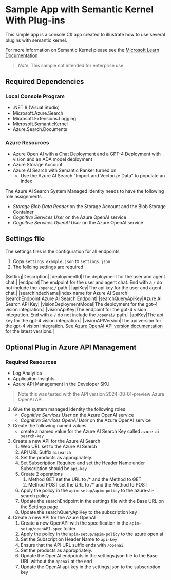 # Sample App with Semantic Kernel With Plug-ins

This simple app is a console C# app created to illustrate how to use several plugins with semantic kernel. 

For more information on Semantic Kernel please see the [Microsoft Learn Documentation](https://learn.microsoft.com/en-us/semantic-kernel/overview/)

> *Note*: This sample not intended for enterprise use.

## Required Dependencies 
### Local Console Program
* .NET 8 (Visual Studio)
* Microsoft.Azure.Search
* Microsoft.Extensions.Logging
* Microsoft.SemanticKernel
* Azure.Search.Documents

### Azure Resources
* Azure Open AI with a Chat Deployment and a GPT-4 Deployment with vision and an ADA model deployment
* Azure Storage Account
* Azure AI Search with Semantic Ranker turned on
    * Use the Azure AI Search "Import and Vectorize Data" to populate an index

The Azure AI Search System Managed Identity needs to have the following role assignments
* *Storage Blob Data Reader* on the Storage Account and the Blob Storage Container
* *Cognitive Services User* on the Azure OpenAI service
* *Cognitive Services OpenAI User* on the Azure OpenAI service

## Settings file
The settings files is the configuration for all endpoints
1. Copy `settings.example.json` to `settings.json`
1. The folloing settings are required

|Setting|Description|
|deploymentId|The deployment for the user and agent chat.|
|endpoint|The endpoint for the user and agent chat. End with a `/` do not include the `/openai/` path.|
|apiKey|The api key for the user and agent chat.|
|searchIndexName|Index name for Azure AI Search|
|searchEndpoint|Azure AI Search Endpoint|
|searchQueryApiKey|Azure AI Search API Key|
|visionDeploymentModel|The deployment for the gpt-4 vision integration.|
|visionApiKey|The endpoint for the gpt-4 vision integration. End with a `/` do not include the `/openai/` path.|
|apiKey|The api key for the gpt-4 vision integration.|
|visionAPIVersion|The api version for the gpt-4 vision integration. See [Azure OpenAI API version documentation](https://learn.microsoft.com/en-us/azure/ai-services/openai/reference) for the latest versions.|

## Optional Plug in Azure API Management

### Required Resources
* Log Analytics 
* Applicaiton Insights
* Azure API Management in the Developer SKU

> Note this was tested with the API version 2024-08-01-preview Azure OpenAI API

1. Give the system managed identity the following roles
    * *Cognitive Services User* on the Azure OpenAI service
    * *Cognitive Services OpenAI User* on the Azure OpenAI service
1. Create the following named values
    * create a named value for the Azure AI Search Key called `azure-ai-search-key`
1. Create a new API for the Azure AI Search
    1. Web URL set to the Azure AI Search
    1. API URL Suffix `aisearch`
    1. Set the products as appropriately.
    1. Set Subscription Required and set the Header Name under Subscription should be `api-key`
    1. Create 2 operations 
        1. Method GET set the URL to /* and the Method to GET
        1. Method POST set the URL to /* and the Method to POST
    1. Apply the policy in the `apim-setup/apim-policy` to the azure-ai-search policy
    1. Update the searchEndpoint in the settings file with the Base URL on the Settings page
    1. Update the searchQueryApiKey to the subscription key
1. Create a new API for the Azure OpenAI 
    1. Create a new OpenAPI with the specification in the `apim-setup/openAPI-spec` folder
    1. Apply the policy in the `apim-setup/apim-policy` to the azure open ai
    1. Set the Subscription Header Name to `api-key`
    1. Ensure that the API URL suffix ends with `/openai`
    1. Set the products as appropriately.
    1. Update the OpenAI endpoints in the settings.json file to the Base URL without the `openai` at the end
    1. Update the OpenAI api-key in the settings.json to the subscription key